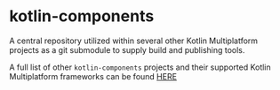 # kotlin-components

A central repository utilized within several other Kotlin Multiplatform projects
as a git submodule to supply build and publishing tools.

A full list of other `kotlin-components` projects and their supported Kotlin Multiplatform
frameworks can be found [HERE](https://kotlin-components.matthewnelson.io)
